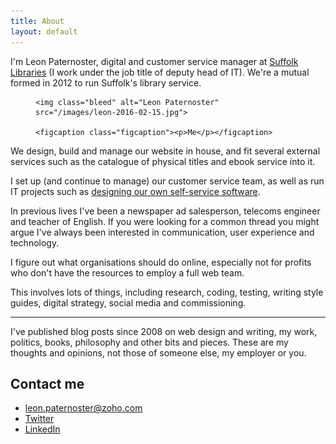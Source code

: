 ```yaml
---
title: About
layout: default
---
```


I'm Leon Paternoster, digital and customer service manager at [Suffolk Libraries](http://suffolklibraries.co.uk) (I work under the job title of deputy head of IT). We're a mutual formed in 2012 to run Suffolk's library service.

<figure class="figure">

    <img class="bleed" alt="Leon Paternoster" src="/images/leon-2016-02-15.jpg">

    <figcaption class="figcaption"><p>Me</p></figcaption>

</figure>

We design, build and manage our website in house, and fit several external services such as the catalogue of physical titles and ebook service into it.

I set up (and continue to manage) our customer service team, as well as run IT projects such as [designing our own self-service software](/2016/02/5-day-sprint-clear-left-self-service/).

In previous lives I've been a newspaper ad salesperson, telecoms engineer and teacher of English. If you were looking for a common thread you might argue I've always been interested in communication, user experience and technology.

I figure out what organisations should do online, especially not for profits who don't have the resources to employ a full web team.

This involves lots of things, including research, coding, testing, writing style guides, digital strategy, social media and commissioning.

<hr>

I've published blog posts since 2008 on web design and writing, my work, politics, books, philosophy and other bits and pieces. These are my thoughts and opinions, not those of someone else, my employer or you.

## Contact me

- leon.paternoster@zoho.com
- [Twitter](https://twitter.com/leonpaternoster)
- [LinkedIn](https://uk.linkedin.com/in/leonpaternoster)
